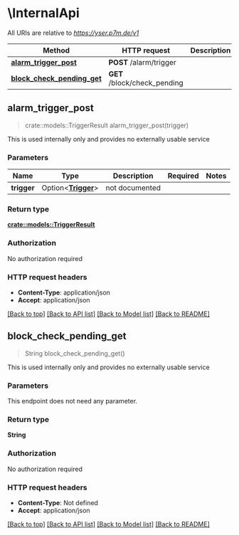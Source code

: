 # \InternalApi

All URIs are relative to *https://yser.p7m.de/v1*

Method | HTTP request | Description
------------- | ------------- | -------------
[**alarm_trigger_post**](InternalApi.md#alarm_trigger_post) | **POST** /alarm/trigger | 
[**block_check_pending_get**](InternalApi.md#block_check_pending_get) | **GET** /block/check_pending | 



## alarm_trigger_post

> crate::models::TriggerResult alarm_trigger_post(trigger)


This is used internally only and provides no externally usable service

### Parameters


Name | Type | Description  | Required | Notes
------------- | ------------- | ------------- | ------------- | -------------
**trigger** | Option<[**Trigger**](Trigger.md)> | not documented |  |

### Return type

[**crate::models::TriggerResult**](TriggerResult.md)

### Authorization

No authorization required

### HTTP request headers

- **Content-Type**: application/json
- **Accept**: application/json

[[Back to top]](#) [[Back to API list]](../README.md#documentation-for-api-endpoints) [[Back to Model list]](../README.md#documentation-for-models) [[Back to README]](../README.md)


## block_check_pending_get

> String block_check_pending_get()


This is used internally only and provides no externally usable service

### Parameters

This endpoint does not need any parameter.

### Return type

**String**

### Authorization

No authorization required

### HTTP request headers

- **Content-Type**: Not defined
- **Accept**: application/json

[[Back to top]](#) [[Back to API list]](../README.md#documentation-for-api-endpoints) [[Back to Model list]](../README.md#documentation-for-models) [[Back to README]](../README.md)

